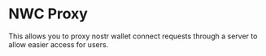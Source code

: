 # NWC Proxy

This allows you to proxy nostr wallet connect requests through a server to allow easier access for users.

